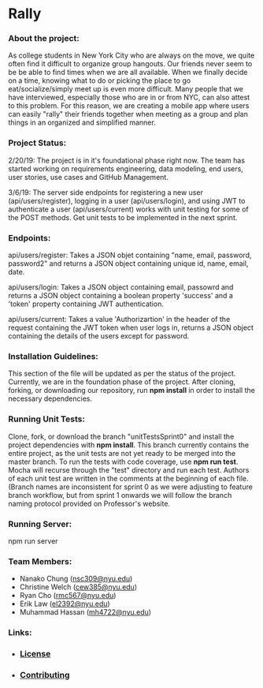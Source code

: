 # Rally

### **About the project:**
As college students in New York City who are always on the move, we quite often find it difficult to organize group hangouts. Our friends never seem to be be able to find times when we are all available. When we finally decide on a time, knowing what to do or picking the place to go eat/socialize/simply meet up is even more difficult. Many people that we have interviewed, especially those who are in or from NYC, can also attest to this problem. For this reason, we are creating a mobile app where users can easily "rally" their friends together when meeting as a group and plan things in an organized and simplified manner.

### **Project Status:**
2/20/19: The project is in it's foundational phase right now. The team has started working on requirements engineering, data modeling, end users, user stories, use cases and GitHub Management.  

3/6/19: The server side endpoints for registering a new user (api/users/register), logging in a user (api/users/login), and using JWT to authenticate a user (api/users/current) works with unit testing for some of the POST methods. Get unit tests to be implemented in the next sprint.


### **Endpoints:**

api/users/register: Takes a JSON objet containing "name, email, password, password2" and returns a JSON object containing unique id, name, email, date.

api/users/login: Takes a JSON object containing email, passowrd and returns a JSON object containing a boolean property 'success' and a 'token' property containing JWT authentication.

api/users/current: Takes a value 'Authorizartion' in the header of the request containing the JWT token when user logs in, returns a JSON object containing the details of the users except for password.


### **Installation Guidelines:**
This section of the file will be updated as per the status of the project. Currently, we are in the foundation phase of the project. After cloning, forking, or downloading our repository, run **npm install** in order to install the necessary dependencies. 

### **Running Unit Tests:**
Clone, fork, or download the branch "unitTestsSprint0" and install the project dependencies with **npm install**. This branch currently contains the entire project, as the unit tests are not yet ready to be merged into the master branch. To run the tests with code coverage, use **npm run test**. Mocha will recurse through the "test" directory and run each test. Authors of each unit test are written in the comments at the beginning of each file. (Branch names are inconsistent for sprint 0 as we were adjusting to feature branch workflow, but from sprint 1 onwards we will follow the branch naming protocol provided on Professor's website.

### **Running Server:**
npm run server

### **Team Members:**

* Nanako Chung (nsc309@nyu.edu)
* Christine Welch (cew385@nyu.edu)
* Ryan Cho (rmc567@nyu.edu)
* Erik Law (el2392@nyu.edu)
* Muhammad Hassan (mh4722@nyu.edu)

### **Links:**
* ### [**License**](https://github.com/nyu-software-engineering/rally/blob/master/LICENSE)
* ### [**Contributing**](https://github.com/nyu-software-engineering/rally/blob/master/CONTRIBUTING.md)
